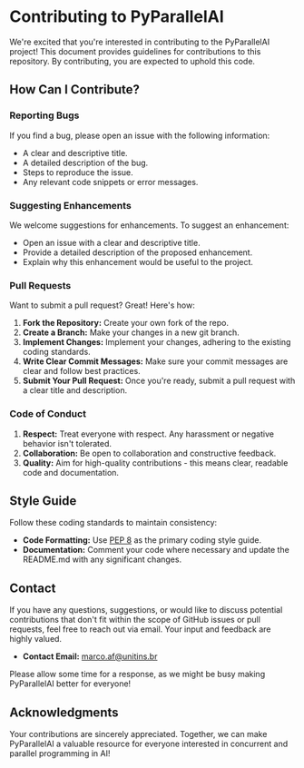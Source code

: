 # Contributing to PyParallelAI

We're excited that you're interested in contributing to the PyParallelAI project! This document provides guidelines for contributions to this repository. By contributing, you are expected to uphold this code.

## How Can I Contribute?

### Reporting Bugs

If you find a bug, please open an issue with the following information:
- A clear and descriptive title.
- A detailed description of the bug.
- Steps to reproduce the issue.
- Any relevant code snippets or error messages.

### Suggesting Enhancements

We welcome suggestions for enhancements. To suggest an enhancement:
- Open an issue with a clear and descriptive title.
- Provide a detailed description of the proposed enhancement.
- Explain why this enhancement would be useful to the project.

### Pull Requests

Want to submit a pull request? Great! Here's how:
1. **Fork the Repository:** Create your own fork of the repo.
2. **Create a Branch:** Make your changes in a new git branch.
3. **Implement Changes:** Implement your changes, adhering to the existing coding standards.
4. **Write Clear Commit Messages:** Make sure your commit messages are clear and follow best practices.
5. **Submit Your Pull Request:** Once you're ready, submit a pull request with a clear title and description.

### Code of Conduct

1. **Respect:** Treat everyone with respect. Any harassment or negative behavior isn't tolerated.
2. **Collaboration:** Be open to collaboration and constructive feedback.
3. **Quality:** Aim for high-quality contributions - this means clear, readable code and documentation.

## Style Guide

Follow these coding standards to maintain consistency:
- **Code Formatting:** Use [PEP 8](https://www.python.org/dev/peps/pep-0008/) as the primary coding style guide.
- **Documentation:** Comment your code where necessary and update the README.md with any significant changes.

## Contact

If you have any questions, suggestions, or would like to discuss potential contributions that don't fit within the scope of GitHub issues or pull requests, feel free to reach out via email. Your input and feedback are highly valued.

- **Contact Email:** marco.af@unitins.br

Please allow some time for a response, as we might be busy making PyParallelAI better for everyone!

## Acknowledgments

Your contributions are sincerely appreciated. Together, we can make PyParallelAI a valuable resource for everyone interested in concurrent and parallel programming in AI!
